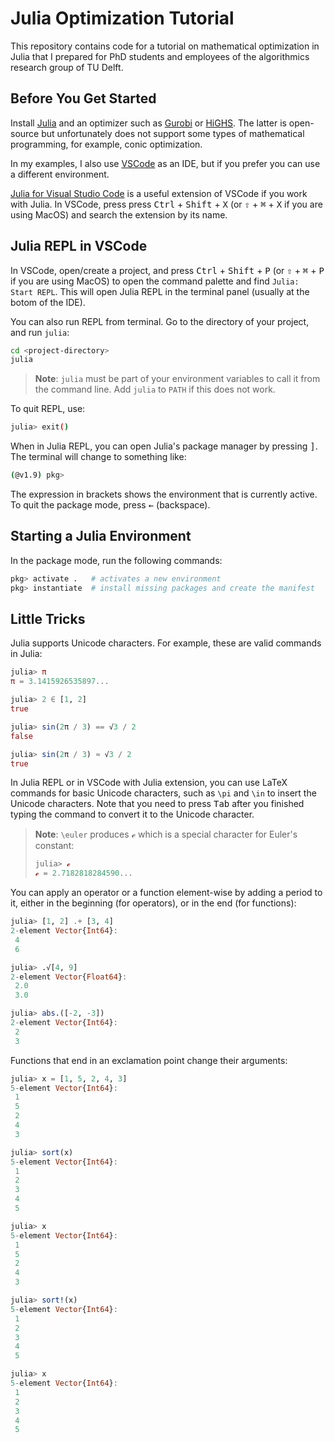 # Julia Optimization Tutorial

This repository contains code for a tutorial on mathematical optimization in
Julia that I prepared for PhD students and employees of the algorithmics
research group of TU Delft.

## Before You Get Started

Install [Julia](https://julialang.org/downloads/) and an optimizer such as
[Gurobi](https://www.gurobi.com/) or [HiGHS](https://highs.dev/). The latter is
open-source but unfortunately does not support some types of mathematical
programming, for example, conic optimization.

In my examples, I also use [VSCode](https://code.visualstudio.com/download) as
an IDE, but if you prefer you can use a different environment.

[Julia for Visual Studio Code](https://www.julia-vscode.org) is a useful
extension of VSCode if you work with Julia. In VSCode, press press
<kbd>Ctrl</kbd> + <kbd>Shift</kbd> + <kbd>X</kbd> (or <kbd>⇧</kbd> +
<kbd>⌘</kbd> + <kbd>X</kbd> if you are using MacOS) and search the extension by
its name.

## Julia REPL in VSCode

In VSCode, open/create a project, and press <kbd>Ctrl</kbd> + <kbd>Shift</kbd> +
<kbd>P</kbd> (or <kbd>⇧</kbd> + <kbd>⌘</kbd> + <kbd>P</kbd> if you are using MacOS)
to open the command palette and find `Julia: Start REPL`. This will open Julia
REPL in the terminal panel (usually at the botom of the IDE).

You can also run REPL from terminal. Go to the directory of your project, and
run `julia`:

```bash
cd <project-directory>
julia
```

> **Note**:
> `julia` must be part of your environment variables to call it from the
> command line. Add `julia` to `PATH` if this does not work.

To quit REPL, use:


```bash
julia> exit()
```

When in Julia REPL, you can open Julia's package manager by pressing
<kbd>]</kbd>. The terminal will change to something like:

```bash
(@v1.9) pkg>
```

The expression in brackets shows the environment that is currently active.
To quit the package mode, press <kbd>←</kbd> (backspace).

## Starting a Julia Environment

In the package mode, run the following commands:

```julia
pkg> activate .   # activates a new environment 
pkg> instantiate  # install missing packages and create the manifest
```

## Little Tricks

Julia supports Unicode characters. For example, these are valid commands in
Julia:

```julia
julia> π
π = 3.1415926535897...

julia> 2 ∈ [1, 2]
true

julia> sin(2π / 3) == √3 / 2
false

julia> sin(2π / 3) ≈ √3 / 2
true
```

In Julia REPL or in VSCode with Julia extension, you can use LaTeX commands for
basic Unicode characters, such as `\pi` and `\in` to insert the Unicode
characters. Note that you need to press <kbd>Tab</kbd> after you finished typing
the command to convert it to the Unicode character.

> **Note**:
> `\euler` produces ℯ which is a special character for Euler's constant:
> ```julia
> julia> ℯ
> ℯ = 2.7182818284590...
> ```

You can apply an operator or a function element-wise by adding a period to it,
either in the beginning (for operators), or in the end (for functions):

```julia
julia> [1, 2] .+ [3, 4]
2-element Vector{Int64}:
 4
 6

julia> .√[4, 9]
2-element Vector{Float64}:
 2.0
 3.0

julia> abs.([-2, -3])
2-element Vector{Int64}:
 2
 3
```

Functions that end in an exclamation point change their arguments:

```julia
julia> x = [1, 5, 2, 4, 3]
5-element Vector{Int64}:
 1
 5
 2
 4
 3

julia> sort(x)
5-element Vector{Int64}:
 1
 2
 3
 4
 5

julia> x
5-element Vector{Int64}:
 1
 5
 2
 4
 3

julia> sort!(x)
5-element Vector{Int64}:
 1
 2
 3
 4
 5

julia> x
5-element Vector{Int64}:
 1
 2
 3
 4
 5
```
